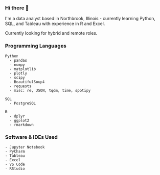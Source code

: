 ### Hi there 👋
I'm a data analyst based in Northbrook, Illinois - currently learning Python, SQL, and Tableau with experience in R and Excel.

Currently looking for hybrid and remote roles.

### Programming Languages
    Python
      - pandas
      - numpy
      - matplotlib
      - plotly
      - scipy
      - BeautifulSoup4
      - requests
      - misc: re, JSON, tqdm, time, spotipy

    SQL
      - PostgreSQL

    R
      - dplyr
      - ggplot2
      - rmarkdown

### Software & IDEs Used
    - Jupyter Notebook
    - PyCharm
    - Tableau
    - Excel
    - VS Code
    - RStudio
